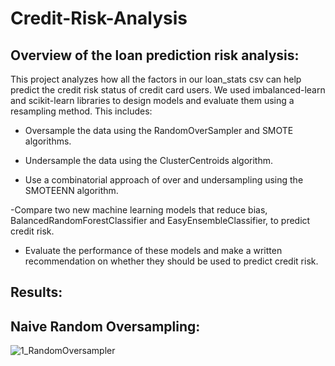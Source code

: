 # Credit-Risk-Analysis

## Overview of the loan prediction risk analysis:

This project analyzes how all the factors in our loan_stats csv can help predict the credit risk status of credit card users. We used imbalanced-learn and scikit-learn libraries to design models and evaluate them using a resampling method. This includes: 

- Oversample the data using the RandomOverSampler and SMOTE algorithms. 

- Undersample the data using the ClusterCentroids algorithm. 

- Use a combinatorial approach of over and undersampling using the SMOTEENN algorithm. 

-Compare two new machine learning models that reduce bias, BalancedRandomForestClassifier and EasyEnsembleClassifier, to predict credit risk.

- Evaluate the performance of these models and make a written recommendation on whether they should be used to predict credit risk.



## Results:

## Naive Random Oversampling: 


![1_RandomOversampler](https://user-images.githubusercontent.com/104735724/185832754-b8ca03d9-163b-42fc-b154-deb4789468e0.png)
